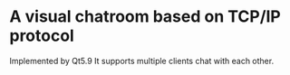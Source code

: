 # A visual chatroom based on TCP/IP protocol
Implemented by Qt5.9
It supports multiple clients chat with each other.  
